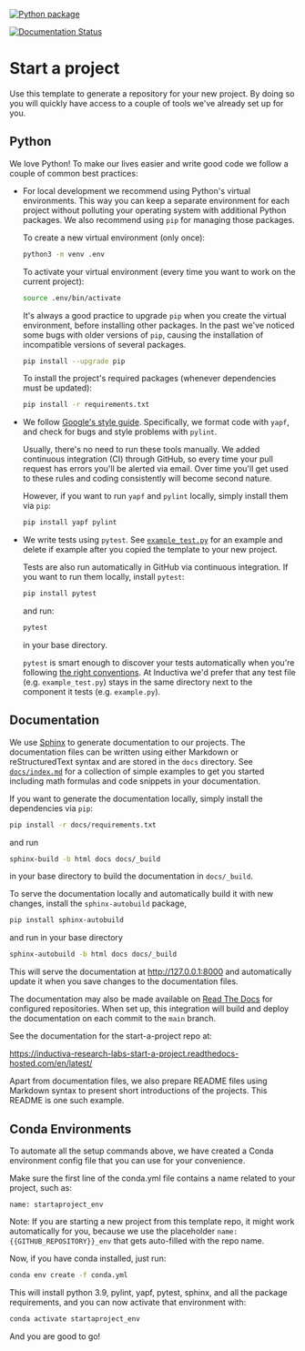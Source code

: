 [![Python package](https://github.com/{{GITHUB_REPOSITORY}}/actions/workflows/python-package.yml/badge.svg)](https://github.com/{{GITHUB_REPOSITORY}}/actions/workflows/python-package.yml)

[![Documentation Status](https://readthedocs.com/projects/inductiva-research-labs-{{GITHUB_REPOSITORY}}/badge/?version=latest&token=a7a7344c5bc9e511ca715449f94612e4bb7c2dff4c90931778b9c85dbbf5480c)](https://inductiva-research-labs-{{GITHUB_REPOSITORY}}.readthedocs-hosted.com/en/latest/?badge=latest)

# Start a project

Use this template to generate a repository for your new project. By doing so you
will quickly have access to a couple of tools we've already set up for you.

## Python

We love Python! To make our lives easier and write good code we follow a couple
of common best practices:

* For local development we recommend using Python's virtual environments. This
  way you can keep a separate environment for each project without polluting
  your operating system with additional Python packages. We also recommend using
  `pip` for managing those packages.

  To create a new virtual environment (only once):

  ```bash
  python3 -m venv .env
  ```

  To activate your virtual environment (every time you want to work on the
  current project):

  ```bash
  source .env/bin/activate 
  ```

  It's always a good practice to upgrade `pip` when you create the virtual environment, before installing other packages. In the past we've noticed some
  bugs with older versions of `pip`, causing the installation of incompatible
  versions of several packages.

  ```bash
  pip install --upgrade pip
  ```

  To install the project's required packages (whenever dependencies must be
  updated):

  ```bash
  pip install -r requirements.txt
  ```

* We follow
  [Google's style guide](https://google.github.io/styleguide/pyguide.html).
  Specifically, we format code with `yapf`, and check for bugs and style
  problems with `pylint`.

  Usually, there's no need to run these tools manually. We added continuous
  integration (CI) through GitHub, so every time your pull request has errors
  you'll be alerted via email. Over time you'll get used to these rules and
  coding consistently will become second nature.

  However, if you want to run `yapf` and `pylint` locally, simply install them
  via `pip`:

  ```bash
  pip install yapf pylint
  ```

* We write tests using `pytest`. See [`example_test.py`](example_test.py) for an
  example and delete if example after you copied the template to your new
  project.

  Tests are also run automatically in GitHub via continuous integration. If you
  want to run them locally, install `pytest`:

  ```bash
  pip install pytest
  ```

  and run:

  ```bash
  pytest
  ```

  in your base directory.

  `pytest` is smart enough to discover your tests automatically when you're
  following
  [the right conventions](https://docs.pytest.org/en/stable/goodpractices.html#conventions-for-python-test-discovery). At Inductiva we'd prefer that any
  test file (e.g. `example_test.py`) stays in the same directory next to the
  component it tests (e.g. `example.py`).

## Documentation

We use [Sphinx](https://www.sphinx-doc.org/) to generate documentation to our
projects. The documentation files can be written using either Markdown or
reStructuredText syntax and are stored in the `docs` directory. See
[`docs/index.md`](docs/index.md) for a collection of simple examples to get you
started including math formulas and code snippets in your documentation.

If you want to generate the documentation locally, simply install the
dependencies via `pip`:

```bash
pip install -r docs/requirements.txt
```

and run

```bash
sphinx-build -b html docs docs/_build
```

in your base directory to build the documentation in `docs/_build`.

To serve the documentation locally and automatically build it with new changes,
install the `sphinx-autobuild` package,

```bash
pip install sphinx-autobuild
```

and run in your base directory

```bash
sphinx-autobuild -b html docs docs/_build
```

This will serve the documentation at <http://127.0.0.1:8000> and automatically
update it when you save changes to the documentation files.

The documentation may also be made available on
[Read The Docs](https://readthedocs.org/) for configured repositories. When set
up, this integration will build and deploy the documentation on each commit to
the `main` branch.

See the documentation for the start-a-project repo at:

https://inductiva-research-labs-start-a-project.readthedocs-hosted.com/en/latest/

Apart from documentation files, we also prepare README files using Markdown
syntax to present short introductions of the projects. This README is one such
example.


## Conda Environments

To automate all the setup commands above, we have created a Conda
environment config file that you can use for your convenience.

Make sure the first line of the conda.yml file contains a name related to 
your project, such as:

```
name: startaproject_env
```

Note: If you are starting a new project from this template repo, it might work 
automatically for you, because we use the placeholder `name: {{GITHUB_REPOSITORY}}_env`
that gets auto-filled with the repo name.

Now, if you have conda installed, just run:

```bash
conda env create -f conda.yml
```

This will install python 3.9, pylint, yapf, pytest, sphinx, and all the 
package requirements, and you can now activate that environment with:

```bash
conda activate startaproject_env
```

And you are good to go!